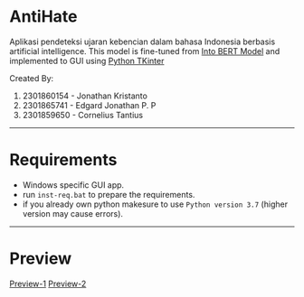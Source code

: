 # AntiHate
Aplikasi pendeteksi ujaran kebencian dalam bahasa Indonesia berbasis artificial intelligence.
This model is fine-tuned from [Into BERT Model](https://github.com/indobenchmark/indonlu) and implemented to GUI using [Python TKinter](https://docs.python.org/3/library/tkinter.html)

Created By:
1. 2301860154 - Jonathan Kristanto
2. 2301865741 - Edgard Jonathan P. P
3. 2301859650 - Cornelius Tantius
---

# Requirements
* Windows specific GUI app.
* run `inst-req.bat` to prepare the requirements.
* if you already own python makesure to use `Python version 3.7` (higher version may cause errors).
---

# Preview
[Preview-1](/assets/preview1.PNG)
[Preview-2](/assets/preview2.PNG)